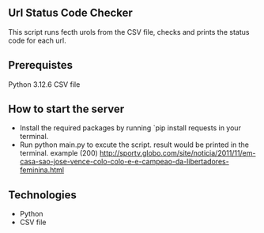 ## Url Status Code Checker
This script runs fecth urols from the CSV file, checks and prints the status code for each url.

## Prerequistes
Python 3.12.6
CSV file

## How to start the server
- Install the required packages by running `pip install requests in your terminal.
- Run python main.py to excute the script.
result would be printed in the terminal.
example (200) http://sportv.globo.com/site/noticia/2011/11/em-casa-sao-jose-vence-colo-colo-e-e-campeao-da-libertadores-feminina.html

## Technologies 
- Python 
- CSV file